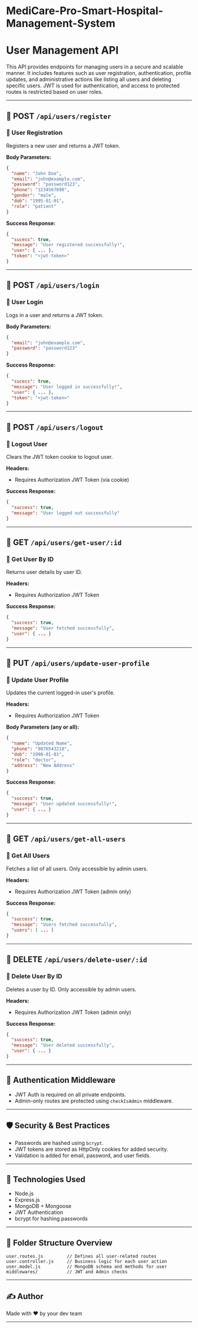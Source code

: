 # MediCare-Pro-Smart-Hospital-Management-System

# User Management API

This API provides endpoints for managing users in a secure and scalable manner. It includes features such as user registration, authentication, profile updates, and administrative actions like listing all users and deleting specific users. JWT is used for authentication, and access to protected routes is restricted based on user roles.

---

## 🔐 POST `/api/users/register`

### 📌 User Registration

Registers a new user and returns a JWT token.

**Body Parameters:**

```json
{
  "name": "John Doe",
  "email": "john@example.com",
  "password": "password123",
  "phone": "1234567890",
  "gender": "male",
  "dob": "1995-01-01",
  "role": "patient"
}
```

**Success Response:**

```json
{
  "sucess": true,
  "message": "User registered successfully!",
  "user": { ... },
  "token": "<jwt-token>"
}
```

---

## 🔐 POST `/api/users/login`

### 📌 User Login

Logs in a user and returns a JWT token.

**Body Parameters:**

```json
{
  "email": "john@example.com",
  "password": "password123"
}
```

**Success Response:**

```json
{
  "sucess": true,
  "message": "User logged in successfully!",
  "user": { ... },
  "token": "<jwt-token>"
}
```

---

## 🔐 POST `/api/users/logout`

### 📌 Logout User

Clears the JWT token cookie to logout user.

**Headers:**

- Requires Authorization JWT Token (via cookie)

**Success Response:**

```json
{
  "success": true,
  "message": "User logged out successfully"
}
```

---

## 🔐 GET `/api/users/get-user/:id`

### 📌 Get User By ID

Returns user details by user ID.

**Headers:**

- Requires Authorization JWT Token

**Success Response:**

```json
{
  "success": true,
  "message": "User fetched successfully",
  "user": { ... }
}
```

---

## 🔐 PUT `/api/users/update-user-profile`

### 📌 Update User Profile

Updates the current logged-in user's profile.

**Headers:**

- Requires Authorization JWT Token

**Body Parameters (any or all):**

```json
{
  "name": "Updated Name",
  "phone": "9876543210",
  "dob": "1990-01-01",
  "role": "doctor",
  "address": "New Address"
}
```

**Success Response:**

```json
{
  "success": true,
  "message": "User updated successfully!",
  "user": { ... }
}
```

---

## 🔐 GET `/api/users/get-all-users`

### 📌 Get All Users

Fetches a list of all users. Only accessible by admin users.

**Headers:**

- Requires Authorization JWT Token (admin only)

**Success Response:**

```json
{
  "success": true,
  "message": "Users fetched successfully",
  "users": [ ... ]
}
```

---

## 🔐 DELETE `/api/users/delete-user/:id`

### 📌 Delete User By ID

Deletes a user by ID. Only accessible by admin users.

**Headers:**

- Requires Authorization JWT Token (admin only)

**Success Response:**

```json
{
  "success": true,
  "message": "User deleted successfully",
  "user": { ... }
}
```

---

## 🔐 Authentication Middleware

- JWT Auth is required on all private endpoints.
- Admin-only routes are protected using `checkIsAdmin` middleware.

---

## 🛡️ Security & Best Practices

- Passwords are hashed using `bcrypt`.
- JWT tokens are stored as HttpOnly cookies for added security.
- Validation is added for email, password, and user fields.

---

## 🧠 Technologies Used

- Node.js
- Express.js
- MongoDB + Mongoose
- JWT Authentication
- bcrypt for hashing passwords

---

## 📁 Folder Structure Overview

```
user.routes.js         // Defines all user-related routes
user.controller.js     // Business logic for each user action
user.model.js          // MongoDB schema and methods for user
middlewares/           // JWT and Admin checks
```

---

## ✍️ Author

Made with ❤️ by your dev team

---
